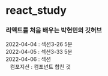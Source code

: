 # react_study
### 리엑트를 처음 배우는 박현민의 깃허브

2022-04-04 : 섹션3-26 5분  
2022-04-05 : 섹션3-33 5분  
2022-04-06 : 섹션  
&nbsp;&nbsp;&nbsp;컴포지션 : 컴포넌트 합친 것  

